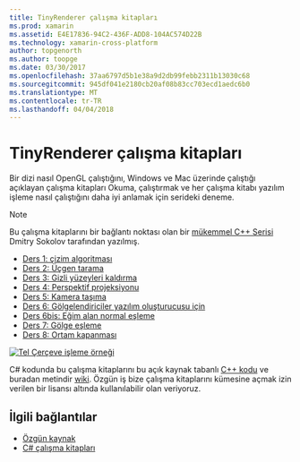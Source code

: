 ```yaml
---
title: TinyRenderer çalışma kitapları
ms.prod: xamarin
ms.assetid: E4E17836-94C2-436F-ADD8-104AC574D22B
ms.technology: xamarin-cross-platform
author: topgenorth
ms.author: toopge
ms.date: 03/30/2017
ms.openlocfilehash: 37aa6797d5b1e38a9d2db99febb2311b13030c68
ms.sourcegitcommit: 945df041e2180cb20af08b83cc703ecd1aedc6b0
ms.translationtype: MT
ms.contentlocale: tr-TR
ms.lasthandoff: 04/04/2018
---
```

# <a name="tinyrenderer-workbooks"></a>TinyRenderer çalışma kitapları

Bir dizi nasıl OpenGL çalıştığını, Windows ve Mac üzerinde çalıştığı açıklayan çalışma kitapları Okuma, çalıştırmak ve her çalışma kitabı yazılım işleme nasıl çalıştığını daha iyi anlamak için serideki deneme.

> [!NOTE]
> Bu çalışma kitaplarını bir bağlantı noktası olan bir [mükemmel C++ Serisi](https://github.com/ssloy/tinyrenderer/wiki) Dmitry Sokolov tarafından yazılmış.

-    [Ders 1: çizim algoritması](https://developer.xamarin.com/workbooks/graphics/tiny-renderer/lesson1.workbook)
-    [Ders 2: Üçgen tarama](https://developer.xamarin.com/workbooks/graphics/tiny-renderer/lesson2.workbook)
-    [Ders 3: Gizli yüzeyleri kaldırma](https://developer.xamarin.com/workbooks/graphics/tiny-renderer/lesson3.workbook)
-    [Ders 4: Perspektif projeksiyonu](https://developer.xamarin.com/workbooks/graphics/tiny-renderer/lesson4.workbook)
-    [Ders 5: Kamera taşıma](https://developer.xamarin.com/workbooks/graphics/tiny-renderer/lesson5.workbook)
-    [Ders 6: Gölgelendiriciler yazılım oluşturucusu için](https://developer.xamarin.com/workbooks/graphics/tiny-renderer/lesson6.workbook)
-    [Ders 6bis: Eğim alan normal eşleme](https://developer.xamarin.com/workbooks/graphics/tiny-renderer/lesson6bis.workbook)
-    [Ders 7: Gölge eşleme](https://developer.xamarin.com/workbooks/graphics/tiny-renderer/lesson7.workbook)
-    [Ders 8: Ortam kapanması](https://developer.xamarin.com/workbooks/graphics/tiny-renderer/lesson8.workbook)

[![](tinyrenderer-images/tinyrenderer-sml.png "Tel Çerçeve işleme örneği")](tinyrenderer-images/tinyrenderer.png#lightbox)

C# kodunda bu çalışma kitaplarını bu açık kaynak tabanlı [C++ kodu](https://github.com/ssloy/tinyrenderer) ve buradan metindir [wiki](https://github.com/ssloy/tinyrenderer/wiki/). Özgün iş bize çalışma kitaplarını kümesine açmak izin verilen bir lisansı altında kullanılabilir olan veriyoruz.


## <a name="related-links"></a>İlgili bağlantılar

- [Özgün kaynak](https://github.com/ssloy/tinyrenderer/blob/master/README.md)
- [C# çalışma kitapları](https://github.com/xamarin/Workbooks/tree/master/graphics/tiny-renderer)
